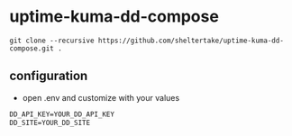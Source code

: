 # uptime-kuma-dd-compose

```shell
git clone --recursive https://github.com/sheltertake/uptime-kuma-dd-compose.git .

```

## configuration

 - open .env and customize with your values

```txt
DD_API_KEY=YOUR_DD_API_KEY
DD_SITE=YOUR_DD_SITE
```
